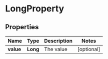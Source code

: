 
# LongProperty

## Properties
Name | Type | Description | Notes
------------ | ------------- | ------------- | -------------
**value** | **Long** | The value |  [optional]



